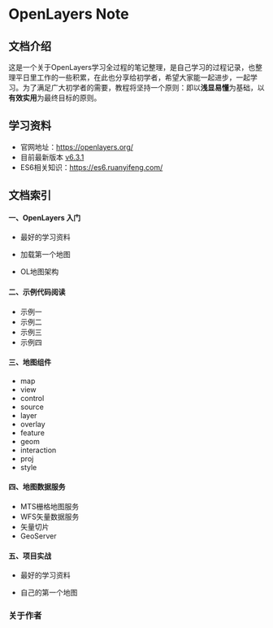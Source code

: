 # OpenLayers Note

## 文档介绍

这是一个关于OpenLayers学习全过程的笔记整理，是自己学习的过程记录，也整理平日里工作的一些积累，在此也分享给初学者，希望大家能一起进步，一起学习。为了满足广大初学者的需要，教程将坚持一个原则：即以**浅显易懂**为基础，以**有效实用**为最终目标的原则。

## 学习资料

* 官网地址：https://openlayers.org/
* 目前最新版本 [v6.3.1](https://openlayers.org/download/)
* ES6相关知识：https://es6.ruanyifeng.com/

## 文档索引

#### 一、OpenLayers 入门

* 最好的学习资料

* 加载第一个地图
* OL地图架构

#### 二、示例代码阅读

- 示例一
- 示例二
- 示例三
- 示例四

#### 三、地图组件

- map
- view
- control
- source
- layer
- overlay
- feature
- geom
- interaction
- proj
- style

#### 四、地图数据服务

- MTS栅格地图服务
- WFS矢量数据服务
- 矢量切片
- GeoServer

#### 五、项目实战

- 最好的学习资料

- 自己的第一个地图

### 关于作者